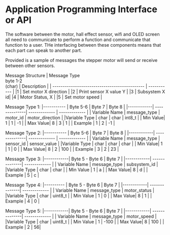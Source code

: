 # Application Programming Interface or API  
The software between the motor, hall effect sensor, wifi and OLED screen all need to communicate to perform a function and communicate that function to a user. 
THe interfacing between these components means that each part can speak to another part. 

Provided is a sample of messages the stepper motor will send or receive between other sensors. 

Message Structure
| Message Type <br /> byte 1-2 <br /> (char)    | Description |
| --------------------------------------------- | ----------- |
|1                                              | Set motor X direction |
|2                                              | Print sensor X value Y |
|3                                              | Subsystem X id|
|4                                              | Motor Status, X |
|5                                              | Set motor speed |



Message Type 1:
|----------- | Byte 5-6 | Byte 7 | Byte 8 |
|------------| --------------| ------------- | ------------- |
| Variable Name | message_type | motor_id | motor_direction |
|Variable Type | char | char | int8_t |
| Min Value| 1 | 1 | -1 |
| Max Value| 8 | 3 | 1 |
| Example | 1 | 2 | -1 |


Message Type 2:
|----------- | Byte 5-6 | Byte 7 | Byte 8 |
|------------| --------------| ------------- | ------------- |
| Variable Name | message_type | sensor_id | sensor_value |
|Variable Type | char | char | char |
| Min Value| 1 | 1 | 0 |
| Max Value| 8 | 2 | 100 |
| Example | 3 | 2 | 23 |


Message Type 3:
|------------| Byte 5 - Byte 6 | Byte 7 |
|------------| --------------| ------------- |
| Variable Name | message_type | subsystem_id |
|Variable Type | char | char |
| Min Value | 1 | a |
| Max Value| 8 | d |
| Example | 5 | c |


Message Type 4:
|----------  | Byte 5 - Byte 6 | Byte 7 |
|------------| --------------| ------------- |
| Variable Name | message_type | motor_status |
|Variable Type | char | uint8_t |
| Min Value | 1 | 0 |
| Max Value| 8 | 1 |
| Example | 4 | 0 |


Message Type 5:
|------------| Byte 5 - Byte 6 | Byte 7 |
|------------| --------------| ------------- |
| Variable Name | message_type | motor_speed |
|Variable Type | char | uint8_t |
| Min Value | 1 | -100 |
| Max Value| 8 | 100 |
| Example | 2 | 56|


